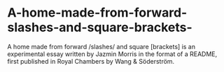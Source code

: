 # A-home-made-from-forward-slashes-and-square-brackets-
A home made from forward /slashes/ and square [brackets] is an experimental essay written by Jazmin Morris in the format of a README, first published in Royal Chambers by Wang &amp; Söderström.
